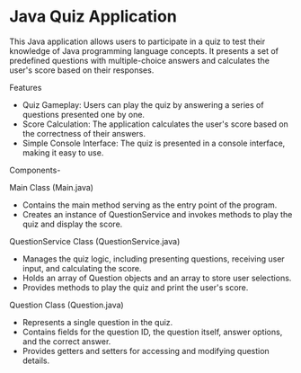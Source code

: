 # Java Quiz Application
 This Java application allows users to participate in a quiz to test their knowledge of Java programming language concepts. It presents a set of predefined questions with multiple-choice answers and calculates the user's score based on their responses.



Features

* Quiz Gameplay: Users can play the quiz by answering a series of questions presented one by one.
* Score Calculation: The application calculates the user's score based on the correctness of their answers.
* Simple Console Interface: The quiz is presented in a console interface, making it easy to use.


Components-

Main Class (Main.java)
* Contains the main method serving as the entry point of the program.
* Creates an instance of QuestionService and invokes methods to play the quiz and display the score.

QuestionService Class (QuestionService.java)
* Manages the quiz logic, including presenting questions, receiving user input, and calculating the score.
* Holds an array of Question objects and an array to store user selections.
* Provides methods to play the quiz and print the user's score.

Question Class (Question.java)
* Represents a single question in the quiz.
* Contains fields for the question ID, the question itself, answer options, and the correct answer.
* Provides getters and setters for accessing and modifying question details.

